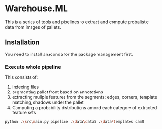 # Warehouse.ML

This is a series of tools and pipelines to extract and compute probalistic data from images of pallets.

## Installation

You need to install anaconda for the package management first.


### Execute whole pipeline

This consists of:

1. indexing files
1. segmenting pallet front based on annotations
1. extracting muliple features from the segments: edges, corners, template matching, shadows under the pallet
1. Computing a probability distributions amond each category of extracted feature sets

```bash
python .\src\main.py pipeline .\data\data5 .\data\templates cam0
```
